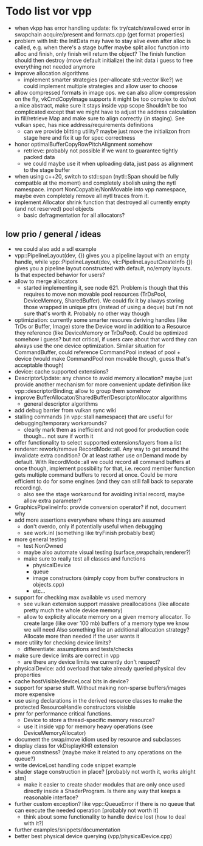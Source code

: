 Todo list vor vpp
=================

- when vkpp has error handling update: fix try/catch/swallowed error
  in swapchain acquire/present and formats.cpp (get format properties)
- problem with Init<T>: the InitData may have to stay alive even
  after alloc is called, e.g. when there's a stage buffer
  maybe split alloc function into alloc and finish, only finish
  will return the object? The finish function should then destroy
  (move default initialize) the init data i guess to free everything
  not needed anymore
- improve allocation algorithms
	- implement smarter strategies (per-allocate std::vector like?)
	  we could implement multiple strategies and allow user to choose
- allow compressed formats in image ops.
  we can also allow compression on the fly, vkCmdCopyImage supports it
  might be too complex to do/not a nice abstract, make sure it stays
  inside vpp scope
  Shouldn't be too complicated except that we might have to adjust
  the address calculation in fill/retrieve Map and make sure to
  align correctly (in staging). See vulkan spec, has nice
  address/requirements definitions
  	- can we provide blitting utility?
	  maybe just move the initializon from stage here and fix it up
	  for spec correctness
- honor optimalBufferCopyRowPitchAlignment somehow
	- retrieve: probably not possible if we want to guarantee tightly packed data
	- we could maybe use it when uploading data, just pass as alignment
	  to the stage buffer
- when using c++20, switch to std::span (nytl::Span should be fully compatble
  at the moment) and completely abolish using the nytl namespace.
  import NonCopyable/NonMovable into vpp namespace, maybe even completely 
  remove all nytl traces from it. 
- implement Allocator shrink function that destroyed all currently
  empty (and not reserved) pool objects
	- basic defragmentation for all allocators?

low prio / general / ideas
--------------------------

- we could also add a sdl example
- vpp::PipelineLayout(dev, {}) gives you a pipeline layout with
  an empty handle, while
  vpp::PipelineLayout(dev, vk::PipelineLayoutCreateInfo {}) gives you
  a pipeline layout constructed with default, no/empty layouts.
  Is that expected behavior for users?
- allow to merge allocators
	- started implementing it, see node 621. Problem is though that
	  this requires to move non movable pool resources (TrDsPool,
	  DeviceMemory, SharedBuffer). We could fix it by always storing
	  those wrapped in unique ptrs (instead of using a deque)
	  but i'm not sure that's worth it. Probably no other way though
- optimiziation: currently some smarter resoures deriving handles
  (like TrDs or Buffer, Image) store the Device word in addition
  to a Resource they reference (like DeviceMemory or TrDsPool).
  Could be optimized somehow i guess? but not critical, if users care about
  that word they can always use the one device optimization.
  Similar situation for CommandBuffer, could reference CommandPool instead
  of pool + device (would make CommandPool non movable though, guess that's
  acceptable though)
- device: cache supported extensions?
- DescriptorUpdate: any chance to avoid memory allocation? maybe just
  provide another mechanism for more convenient update definition like
  vpp::descriptorBinding; allow to group them somehow
- improve BufferAllocator/SharedBuffer/DescriptorAllocator algorithms
	- general descriptor algorithms
- add debug barrier from vulkan sync wiki
- stalling commands (in vpp::stall namespace) that are useful
  for debugging/temporary workarounds?
	- clearly mark them as inefficient and not good for production code
	  though... not sure if worth it
- offer functionality to select supported extensions/layers from a list
- renderer: rework/remove RecordMode::all. Any way to get around the invalidate
  extra condition? Or at least rather use onDemand mode by default.
  With RecordMode::all we could record all command buffers at once though,
  implement possibility for that, i.e. record member function gets multiple
  command buffers to record at once. Could be more efficient to do for some
  engines (and they can still fall back to separate recording).
  	- also see the stage workaround for avoiding initial record, maybe
	  allow extra parameter?
- GraphicsPipelineInfo: provide conversion operator?
  if not, document why
- add more assertions everywhere where things are assumed
	- don't overdo, only if potentially useful when debugging
	- see work.inl (something like tryFinish probably best)
- more general testing
	- test NonOwned<T>
	- maybe also automate visual testing (surface,swapchain,renderer?)
	- make sure to really test all classes and functions
		- physicalDevice
		- queue
		- image constructors (simply copy from buffer constructors in objects.cpp)
		- etc...
- support for checking max available vs used memory
	- see vulkan extension
  support massive preallocations (like allocate pretty much the whole device memory)
	- allow to explicity allocate memory on a given memory allocator.
	  To create large (like over 100 mb) buffers of a memory type we know we will need
	  Also something like an additional allocation strategy?
	  Allocate more than needed if the user wants it
- more utility for checking device limits?
	- differentiate: assumptions and tests/checks
- make sure device limits are correct in vpp
	- are there any device limits we currently don't respect?
- physicalDevice: add overload that take already queried physical dev properties
- cache hostVisible/deviceLocal bits in device?
- support for sparse stuff. Without making non-sparse buffers/images more expensive
- use using declarations in the derived resource classes to make the
	protected ResourceHandle constructors visisble
- pmr for performance critical functions.
	- Device to store a thread-specific memory resource?
	- use it inside vpp for memory heavy operations (see DeviceMemoryAllocator)
- document the swap/move idiom used by resource and subclasses
- display class for vkDisplayKHR extension
- queue constness? (maybe make it related to any operations on the queue?)
- write deviceLost handling code snippet example
- shader stage construction in place? [probably not worth it, works alright atm]
	- make it easier to create shader modules that are only once used directly inside
		a ShaderProgram. Is there any way that keeps a reasonable interface?
- further custom exception? like vpp::QueueError if there is no queue that
	can execute the needed operation [probably not worth it]
	- think about some functionality to handle device lost (how to deal with it?)
- further examples/snippets/documentation
- better best physical device querying (vpp/physicalDevice.cpp)
